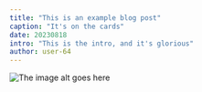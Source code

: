 ```yaml
---
title: "This is an example blog post"
caption: "It's on the cards"
date: 20230818
intro: "This is the intro, and it's glorious"
author: user-64
---
```




![The image alt goes here](https://imagedelivery.net/ouSuR9yY1bHt-fuAokSA5Q/blog-this-is-an-example-blog-post-1/public "The image caption/title goes here")

